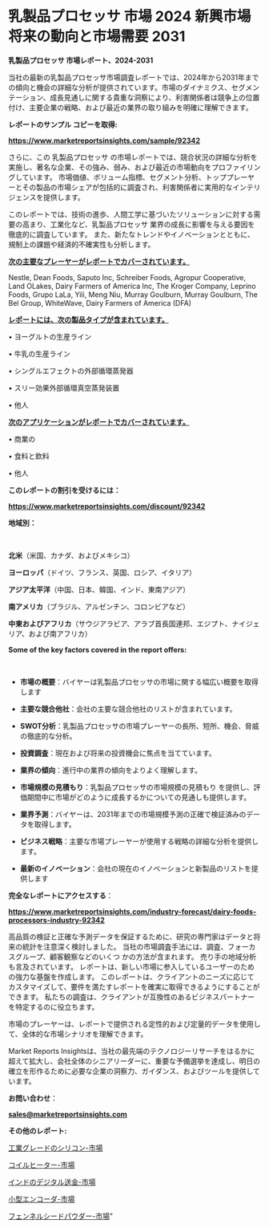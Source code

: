 # 乳製品プロセッサ 市場 2024 新興市場 将来の動向と市場需要 2031

<strong>乳製品プロセッサ 市場レポート、2024-2031</strong>

当社の最新の乳製品プロセッサ市場調査レポートでは、2024年から2031年までの傾向と機会の詳細な分析が提供されています。市場のダイナミクス、セグメンテーション、成長見通しに関する貴重な洞察により、利害関係者は競争上の位置付け、主要企業の戦略、および最近の業界の取り組みを明確に理解できます。



<strong>レポートのサンプル コピーを取得:</strong> <a href=https://www.marketreportsinsights.com/sample/92342>

<strong><u>https://www.marketreportsinsights.com/sample/92342</u></strong></a>

さらに、この 乳製品プロセッサ の市場レポートでは、競合状況の詳細な分析を実施し、著名な企業、その強み、弱み、および最近の市場動向をプロファイリングしています。 市場価値、ボリューム指標、セグメント分析、トッププレーヤーとその製品の市場シェアが包括的に調査され、利害関係者に実用的なインテリジェンスを提供します。

このレポートでは、技術の進歩、人間工学に基づいたソリューションに対する需要の高まり、工業化など、乳製品プロセッサ 業界の成長に影響を与える要因を徹底的に調査しています。 また、新たなトレンドやイノベーションとともに、規制上の課題や経済的不確実性も分析します。



<strong><u>次の主要なプレーヤーがレポートでカバーされています。</u></strong>

Nestle, Dean Foods, Saputo Inc, Schreiber Foods, Agropur Cooperative, Land OLakes, Dairy Farmers of America Inc, The Kroger Company, Leprino Foods, Grupo LaLa, Yili, Meng Niu, Murray Goulburn, Murray Goulburn, The Bel Group, WhiteWave, Dairy Farmers of America (DFA)



<strong><u><b>レポートには、次の製品タイプが含まれています。</b></u></strong>

• ヨーグルトの生産ライン

• 牛乳の生産ライン

• シングルエフェクトの外部循環蒸発器

• スリー効果外部循環真空蒸発装置

• 他人



<strong><u><b>次のアプリケーションがレポートでカバーされています。</b></u></strong>

• 商業の

• 食料と飲料

• 他人



<strong><b>このレポートの割引を受けるには：</b></strong>

<a href=https://www.marketreportsinsights.com/discount/92342>

<strong><u>https://www.marketreportsinsights.com/discount/92342</u></strong></a>



<strong>地域別：</strong>

<strong> </strong>



<strong>北米</strong>（米国、カナダ、およびメキシコ）



<strong>ヨーロッパ</strong>（ドイツ、フランス、英国、ロシア、イタリア）



<strong>アジア太平洋</strong>（中国、日本、韓国、インド、東南アジア）



<strong>南アメリカ</strong>（ブラジル、アルゼンチン、コロンビアなど）



<strong>中東およびアフリカ</strong>（サウジアラビア、アラブ首長国連邦、エジプト、ナイジェリア、および南アフリカ）



<strong>Some of the key factors covered in the report offers:</strong>

<strong> </strong>
<ul>
  <li>

<strong>市場の概要</strong>：バイヤーは乳製品プロセッサの市場に関する幅広い概要を取得します</li>
  <li>

<strong>主要な競合他社</strong>：会社の主要な競合他社のリストが含まれています。</li>
  <li>

<strong>SWOT分析</strong>：乳製品プロセッサの市場プレーヤーの長所、短所、機会、脅威の徹底的な分析。</li>
  <li>

<strong>投資調査</strong>：現在および将来の投資機会に焦点を当てています。</li>
  <li>

<strong>業界の傾向</strong>：進行中の業界の傾向をよりよく理解します。</li>
  <li>

<strong>市場規模の見積もり</strong>：乳製品プロセッサの市場規模の見積もり を提供し、評価期間中に市場がどのように成長するかについての見通しも提供します。</li>
  <li>

<strong>業界予測</strong>：バイヤーは、2031年までの市場規模予測の正確で検証済みのデータを取得します。</li>
  <li>

<strong>ビジネス戦略</strong>：主要な市場プレーヤーが使用する戦略の詳細な分析を提供します。</li>
  <li>

<strong>最新のイノベーション</strong>：会社の現在のイノベーションと新製品のリストを提供します</li>
</ul>


<strong>完全なレポートにアクセスする</strong>：

<a href=https://www.marketreportsinsights.com/industry-forecast/dairy-foods-processors-industry-92342>

<strong><u>https://www.marketreportsinsights.com/industry-forecast/dairy-foods-processors-industry-92342</u></strong></a>

高品質の検証と正確な予測データを保証するために、研究の専門家はデータと将来の統計を注意深く検討しました。 当社の市場調査手法には、調査、フォーカスグループ、顧客観察などのいくつ かの方法が含まれます。 売り手の地域分析も言及されています。 レポートは、新しい市場に参入しているユーザーのための強力な基盤を作成します。 このレポートは、クライアントのニーズに応じてカスタマイズして、要件を満たすレポートを確実に取得できるようにすることができます。 私たちの調査は、クライアントが互換性のあるビジネスパートナーを特定するのに役立ちます。

市場のプレーヤーは、レポートで提供される定性的および定量的データを使用して、全体的な市場シナリオを理解できます。

Market Reports Insightsは、当社の最先端のテクノロジーリサーチをはるかに超えて拡大し、会社全体のシニアリーダーに、重要な予備選挙を達成し、明日の確立を形作るために必要な企業の洞察力、ガイダンス、およびツールを提供しています。



<strong><b>お問い合わせ</b></strong>：

<a href=mailto:sales@marketreportsinsights.com>

<strong><u>sales@marketreportsinsights.com</u></strong></a>



<strong>その他のレポート:</strong>

<a href=https://www.linkedin.com/pulse/工業グレードのシリコン-市場-2023-swot-分析と最新イノベーション-2030-t87bf/>工業グレードのシリコン-市場</a>

<a href=https://www.linkedin.com/pulse/コイルヒーター-市場-2023-swot-分析と最新イノベーション-2030-hv3wf/>コイルヒーター-市場</a>

<a href=https://www.linkedin.com/pulse/インドのデジタル送金-市場-2023-新興市場-将来の動向と市場需要-r30if/>インドのデジタル送金-市場</a>

<a href=https://www.linkedin.com/pulse/小型エンコーダ-市場-2023-総合分析と事業成長戦略-2030-analytics-achievers-24-analysis-1olxf/>小型エンコーダ-市場</a>

<a href=https://www.linkedin.com/pulse/フェンネルシードパウダー-市場-2023-新興市場-将来の動向と市場需要-loksf/>フェンネルシードパウダー-市場</a>"
